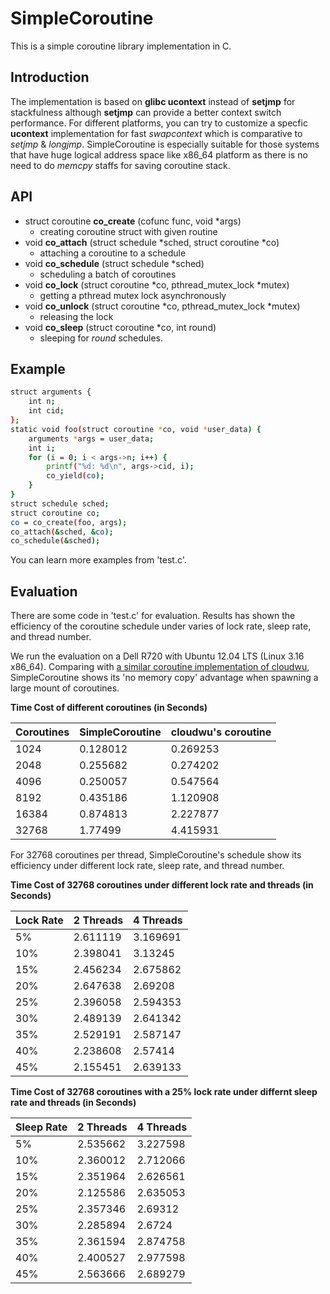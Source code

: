 SimpleCoroutine
===============

This is a simple coroutine library implementation in C.

Introduction
------------

The implementation is based on __glibc ucontext__ instead of __setjmp__ for stackfulness although __setjmp__ can provide a better context switch performance. For different platforms, you can try to customize a specfic __ucontext__ implementation for fast _swapcontext_ which is comparative to _setjmp_ & _longjmp_. SimpleCoroutine is especially suitable for those systems that have huge logical address space like x86_64 platform as there is no need to do _memcpy_ staffs for saving coroutine stack.

API
---

- struct coroutine __co_create__ (cofunc func, void *args)
  - creating coroutine struct with given routine
- void __co_attach__ (struct schedule *sched, struct coroutine *co)
  - attaching a coroutine to a schedule
- void __co_schedule__ (struct schedule *sched)
  - scheduling a batch of coroutines
- void __co_lock__ (struct coroutine *co, pthread_mutex_lock *mutex)
  - getting a pthread mutex lock asynchronously
- void __co_unlock__ (struct coroutine *co, pthread_mutex_lock *mutex)
  - releasing the lock
- void __co_sleep__ (struct coroutine *co, int round)
  - sleeping for _round_ schedules. 

Example
-------

```bash
struct arguments {
    int n;
    int cid;
};
static void foo(struct coroutine *co, void *user_data) {
    arguments *args = user_data;
    int i;
    for (i = 0; i < args->n; i++) {
        printf("%d: %d\n", args->cid, i);
        co_yield(co);
    }
}
struct schedule sched;
struct coroutine co;
co = co_create(foo, args);
co_attach(&sched, &co);
co_schedule(&sched);
```

You can learn more examples from 'test.c'.

Evaluation
----------

There are some code in 'test.c' for evaluation. Results has shown the efficiency of the coroutine schedule under varies of lock rate, sleep rate, and thread number. 

We run the evaluation on a Dell R720 with Ubuntu 12.04 LTS (Linux 3.16 x86_64). Comparing with [a similar coroutine implementation of cloudwu](https://github.com/cloudwu/coroutine/), SimpleCoroutine shows its 'no memory copy' advantage when spawning a large mount of coroutines.

__Time Cost of different coroutines (in Seconds)__

| Coroutines | SimpleCoroutine | cloudwu's coroutine |
|------------|-----------------|---------------------|
| 1024       | 0.128012        | 0.269253            |
| 2048       | 0.255682        | 0.274202            |
| 4096       | 0.250057        | 0.547564            |
| 8192       | 0.435186        | 1.120908            |
| 16384      | 0.874813        | 2.227877            |
| 32768      | 1.77499         | 4.415931            |

For 32768 coroutines per thread, SimpleCoroutine's schedule show its efficiency under different lock rate, sleep rate, and thread number.

__Time Cost of 32768 coroutines under different lock rate and threads (in Seconds)__

| Lock Rate | 2 Threads | 4 Threads |
|-----------|-----------|-----------|
| 5%         | 2.611119  | 3.169691  |
| 10%        | 2.398041  | 3.13245   |
| 15%        | 2.456234  | 2.675862  |
| 20%        | 2.647638  | 2.69208   |
| 25%        | 2.396058  | 2.594353  |
| 30%        | 2.489139  | 2.641342  |
| 35%        | 2.529191  | 2.587147  |
| 40%        | 2.238608  | 2.57414   |
| 45%        | 2.155451  | 2.639133  |

__Time Cost of 32768 coroutines with a 25% lock rate under differnt sleep rate and threads (in Seconds)__

| Sleep Rate | 2 Threads | 4 Threads |
|------------|-----------|-----------|
| 5%          | 2.535662  | 3.227598  |
| 10%         | 2.360012  | 2.712066  |
| 15%         | 2.351964  | 2.626561  |
| 20%         | 2.125586  | 2.635053  |
| 25%         | 2.357346  | 2.69312   |
| 30%         | 2.285894  | 2.6724    |
| 35%         | 2.361594  | 2.874758  |
| 40%         | 2.400527  | 2.977598  |
| 45%         | 2.563666  | 2.689279  |
